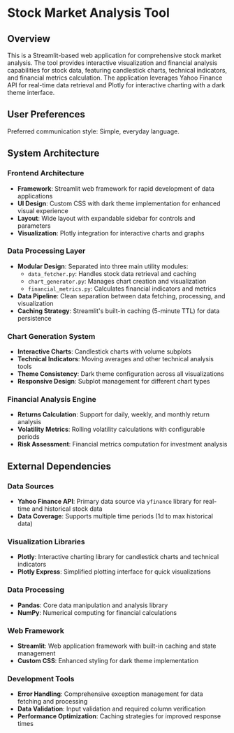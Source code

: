 # Stock Market Analysis Tool

## Overview

This is a Streamlit-based web application for comprehensive stock market analysis. The tool provides interactive visualization and financial analysis capabilities for stock data, featuring candlestick charts, technical indicators, and financial metrics calculation. The application leverages Yahoo Finance API for real-time data retrieval and Plotly for interactive charting with a dark theme interface.

## User Preferences

Preferred communication style: Simple, everyday language.

## System Architecture

### Frontend Architecture
- **Framework**: Streamlit web framework for rapid development of data applications
- **UI Design**: Custom CSS with dark theme implementation for enhanced visual experience
- **Layout**: Wide layout with expandable sidebar for controls and parameters
- **Visualization**: Plotly integration for interactive charts and graphs

### Data Processing Layer
- **Modular Design**: Separated into three main utility modules:
  - `data_fetcher.py`: Handles stock data retrieval and caching
  - `chart_generator.py`: Manages chart creation and visualization
  - `financial_metrics.py`: Calculates financial indicators and metrics
- **Data Pipeline**: Clean separation between data fetching, processing, and visualization
- **Caching Strategy**: Streamlit's built-in caching (5-minute TTL) for data persistence

### Chart Generation System
- **Interactive Charts**: Candlestick charts with volume subplots
- **Technical Indicators**: Moving averages and other technical analysis tools
- **Theme Consistency**: Dark theme configuration across all visualizations
- **Responsive Design**: Subplot management for different chart types

### Financial Analysis Engine
- **Returns Calculation**: Support for daily, weekly, and monthly return analysis
- **Volatility Metrics**: Rolling volatility calculations with configurable periods
- **Risk Assessment**: Financial metrics computation for investment analysis

## External Dependencies

### Data Sources
- **Yahoo Finance API**: Primary data source via `yfinance` library for real-time and historical stock data
- **Data Coverage**: Supports multiple time periods (1d to max historical data)

### Visualization Libraries
- **Plotly**: Interactive charting library for candlestick charts and technical indicators
- **Plotly Express**: Simplified plotting interface for quick visualizations

### Data Processing
- **Pandas**: Core data manipulation and analysis library
- **NumPy**: Numerical computing for financial calculations

### Web Framework
- **Streamlit**: Web application framework with built-in caching and state management
- **Custom CSS**: Enhanced styling for dark theme implementation

### Development Tools
- **Error Handling**: Comprehensive exception management for data fetching and processing
- **Data Validation**: Input validation and required column verification
- **Performance Optimization**: Caching strategies for improved response times